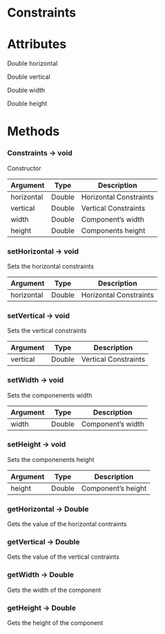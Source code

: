 # Constraints

# Attributes

Double horizontal

Double vertical

Double width

Double height

# Methods

### Constraints → void

Constructor

| Argument | Type | Description |
| --- | --- | --- |
| horizontal | Double | Horizontal Constraints  |
| vertical | Double | Vertical Constraints |
| width | Double | Component’s width |
| height | Double | Components height |

### setHorizontal → void

Sets the horizontal constraints

| Argument | Type | Description |
| --- | --- | --- |
| horizontal | Double | Horizontal Constraints  |

### setVertical → void

Sets the vertical constraints

| Argument | Type | Description |
| --- | --- | --- |
| vertical | Double | Vertical Constraints  |

### setWidth → void

Sets the componenents width

| Argument | Type | Description |
| --- | --- | --- |
| width | Double | Component’s width |

### setHeight →  void

Sets the componenents height

| Argument | Type | Description |
| --- | --- | --- |
| height | Double | Component’s height |

### getHorizontal → Double

Gets the value of the horizontal contraints

### getVertical → Double

Gets the value of the vertical contraints

### getWidth → Double

Gets the width  of the component

### getHeight → Double

Gets the height  of the component